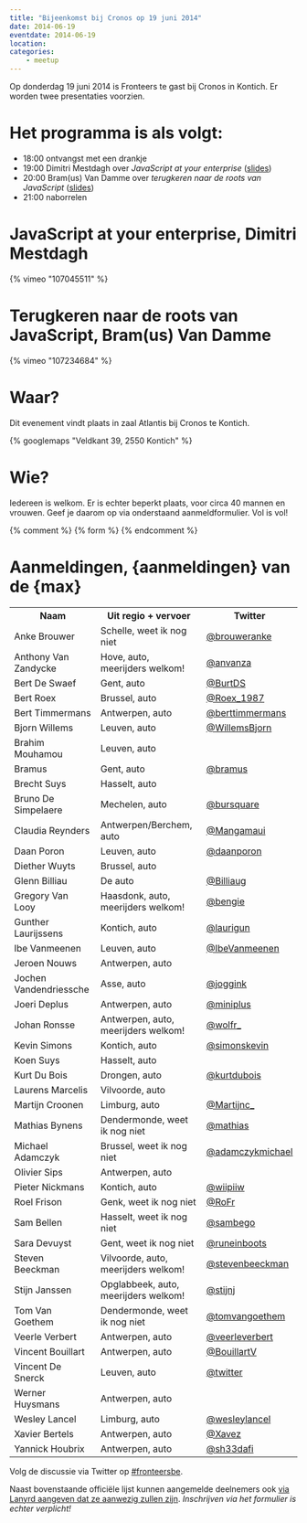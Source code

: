 ```yaml
---
title: "Bijeenkomst bij Cronos op 19 juni 2014"
date: 2014-06-19
eventdate: 2014-06-19
location: 
categories: 
    - meetup
---
```

Op donderdag 19 juni 2014 is Fronteers te gast bij Cronos in Kontich. Er worden twee presentaties voorzien.

# Het programma is als volgt:

* 18:00 ontvangst met een drankje
* 19:00 Dimitri Mestdagh over _JavaScript at your enterprise_ ([slides](http://g00glen00b.github.io/js-at-your-enterprise/#/))
* 20:00 Bram(us) Van Damme over _terugkeren naar de roots van JavaScript_ ([slides](http://bramus.github.io/js-roots-core-language-essentials/))
* 21:00 naborrelen

# JavaScript at your enterprise, Dimitri Mestdagh

{% vimeo "107045511" %}

# Terugkeren naar de roots van JavaScript, Bram(us) Van Damme

{% vimeo "107234684" %}

# Waar?

Dit evenement vindt plaats in zaal Atlantis bij Cronos te Kontich.

{% googlemaps "Veldkant 39, 2550 Kontich" %}

# Wie?

Iedereen is welkom. Er is echter beperkt plaats, voor circa 40 mannen en vrouwen. Geef je daarom op via onderstaand aanmeldformulier. Vol is vol!


{% comment %}
{% form %}
{% endcomment %}


# Aanmeldingen, {aanmeldingen} van de {max}

<table>
<tr>
<th>Naam</th>
<th>Uit regio + vervoer</th>
<th>Twitter</th>
</tr>
<tr>
<td>Anke Brouwer</td>
<td>Schelle, weet ik nog niet</td>
<td><a href="https://twitter.com/brouweranke" rel="nofollow">@brouweranke</a></td>
</tr>
<tr>
<td>Anthony Van Zandycke</td>
<td>Hove, auto, meerijders welkom!</td>
<td><a href="https://twitter.com/anvanza" rel="nofollow">@anvanza</a></td>
</tr>
<tr>
<td>Bert De Swaef</td>
<td>Gent, auto</td>
<td><a href="https://twitter.com/BurtDS" rel="nofollow">@BurtDS</a></td>
</tr>
<tr>
<td>Bert Roex</td>
<td>Brussel, auto</td>
<td><a href="https://twitter.com/Roex_1987" rel="nofollow">@Roex_1987</a></td>
</tr>
<tr>
<td>Bert Timmermans</td>
<td>Antwerpen, auto</td>
<td><a href="https://twitter.com/berttimmermans" rel="nofollow">@berttimmermans</a></td>
</tr>
<tr>
<td>Bjorn Willems</td>
<td>Leuven, auto</td>
<td><a href="https://twitter.com/WillemsBjorn" rel="nofollow">@WillemsBjorn</a></td>
</tr>
<tr>
<td>Brahim Mouhamou</td>
<td>Leuven, auto</td>
<td></td>
</tr>
<tr>
<td>Bramus</td>
<td>Gent, auto</td>
<td><a href="https://twitter.com/bramus" rel="nofollow">@bramus</a></td>
</tr>
<tr>
<td>Brecht Suys</td>
<td>Hasselt, auto</td>
<td></td>
</tr>
<tr>
<td>Bruno De Simpelaere</td>
<td>Mechelen, auto</td>
<td><a href="https://twitter.com/bursquare" rel="nofollow">@bursquare</a></td>
</tr>
<tr>
<td>Claudia Reynders</td>
<td>Antwerpen/Berchem, auto</td>
<td><a href="https://twitter.com/Mangamaui" rel="nofollow">@Mangamaui</a></td>
</tr>
<tr>
<td>Daan Poron</td>
<td>Leuven, auto</td>
<td><a href="https://twitter.com/daanporon" rel="nofollow">@daanporon</a></td>
</tr>
<tr>
<td>Diether Wuyts</td>
<td>Brussel, auto</td>
<td></td>
</tr>
<tr>
<td>Glenn Billiau</td>
<td>De auto</td>
<td><a href="https://twitter.com/Billiaug" rel="nofollow">@Billiaug</a></td>
</tr>
<tr>
<td>Gregory Van Looy</td>
<td>Haasdonk, auto, meerijders welkom!</td>
<td><a href="https://twitter.com/bengie" rel="nofollow">@bengie</a></td>
</tr>
<tr>
<td>Gunther Laurijssens</td>
<td>Kontich, auto</td>
<td><a href="https://twitter.com/laurigun" rel="nofollow">@laurigun</a></td>
</tr>
<tr>
<td>Ibe Vanmeenen</td>
<td>Leuven, auto</td>
<td><a href="https://twitter.com/IbeVanmeenen" rel="nofollow">@IbeVanmeenen</a></td>
</tr>
<tr>
<td>Jeroen Nouws</td>
<td>Antwerpen, auto</td>
<td></td>
</tr>
<tr>
<td>Jochen Vandendriessche</td>
<td>Asse, auto</td>
<td><a href="https://twitter.com/joggink" rel="nofollow">@joggink</a></td>
</tr>
<tr>
<td>Joeri Deplus</td>
<td>Antwerpen, auto</td>
<td><a href="https://twitter.com/miniplus" rel="nofollow">@miniplus</a></td>
</tr>
<tr>
<td>Johan Ronsse</td>
<td>Antwerpen, auto, meerijders welkom!</td>
<td><a href="https://twitter.com/wolfr_" rel="nofollow">@wolfr_</a></td>
</tr>
<tr>
<td>Kevin Simons</td>
<td>Kontich, auto</td>
<td><a href="https://twitter.com/simonskevin" rel="nofollow">@simonskevin</a></td>
</tr>
<tr>
<td>Koen Suys</td>
<td>Hasselt, auto</td>
<td></td>
</tr>
<tr>
<td>Kurt Du Bois</td>
<td>Drongen, auto</td>
<td><a href="https://twitter.com/kurtdubois" rel="nofollow">@kurtdubois</a></td>
</tr>
<tr>
<td>Laurens Marcelis</td>
<td>Vilvoorde, auto</td>
<td></td>
</tr>
<tr>
<td>Martijn Croonen</td>
<td>Limburg, auto</td>
<td><a href="https://twitter.com/Martijnc_" rel="nofollow">@Martijnc_</a></td>
</tr>
<tr>
<td>Mathias Bynens</td>
<td>Dendermonde, weet ik nog niet</td>
<td><a href="https://twitter.com/mathias" rel="nofollow">@mathias</a></td>
</tr>
<tr>
<td>Michael Adamczyk</td>
<td>Brussel, weet ik nog niet</td>
<td><a href="https://twitter.com/adamczykmichael" rel="nofollow">@adamczykmichael</a></td>
</tr>
<tr>
<td>Olivier Sips</td>
<td>Antwerpen, auto</td>
<td></td>
</tr>
<tr>
<td>Pieter Nickmans</td>
<td>Kontich, auto</td>
<td><a href="https://twitter.com/wiipiiw" rel="nofollow">@wiipiiw</a></td>
</tr>
<tr>
<td>Roel Frison</td>
<td>Genk, weet ik nog niet</td>
<td><a href="https://twitter.com/RoFr" rel="nofollow">@RoFr</a></td>
</tr>
<tr>
<td>Sam Bellen</td>
<td>Hasselt, weet ik nog niet</td>
<td><a href="https://twitter.com/sambego" rel="nofollow">@sambego</a></td>
</tr>
<tr>
<td>Sara Devuyst</td>
<td>Gent, weet ik nog niet</td>
<td><a href="https://twitter.com/runeinboots" rel="nofollow">@runeinboots</a></td>
</tr>
<tr>
<td>Steven Beeckman</td>
<td>Vilvoorde, auto, meerijders welkom!</td>
<td><a href="https://twitter.com/stevenbeeckman" rel="nofollow">@stevenbeeckman</a></td>
</tr>
<tr>
<td>Stijn Janssen</td>
<td>Opglabbeek, auto, meerijders welkom!</td>
<td><a href="https://twitter.com/stijnj" rel="nofollow">@stijnj</a></td>
</tr>
<tr>
<td>Tom Van Goethem</td>
<td>Dendermonde, weet ik nog niet</td>
<td><a href="https://twitter.com/tomvangoethem" rel="nofollow">@tomvangoethem</a></td>
</tr>
<tr>
<td>Veerle Verbert</td>
<td>Antwerpen, auto</td>
<td><a href="https://twitter.com/veerleverbert" rel="nofollow">@veerleverbert</a></td>
</tr>
<tr>
<td>Vincent Bouillart</td>
<td>Antwerpen, auto</td>
<td><a href="https://twitter.com/BouillartV" rel="nofollow">@BouillartV</a></td>
</tr>
<tr>
<td>Vincent De Snerck</td>
<td>Leuven, auto</td>
<td><a href="https://twitter.com/twitter" rel="nofollow">@twitter</a></td>
</tr>
<tr>
<td>Werner Huysmans</td>
<td>Antwerpen, auto</td>
<td></td>
</tr>
<tr>
<td>Wesley Lancel</td>
<td>Limburg, auto</td>
<td><a href="https://twitter.com/wesleylancel" rel="nofollow">@wesleylancel</a></td>
</tr>
<tr>
<td>Xavier Bertels</td>
<td>Antwerpen, auto</td>
<td><a href="https://twitter.com/Xavez" rel="nofollow">@Xavez</a></td>
</tr>
<tr>
<td>Yannick Houbrix</td>
<td>Antwerpen, auto</td>
<td><a href="https://twitter.com/sh33dafi" rel="nofollow">@sh33dafi</a></td>
</tr>
</table>


Volg de discussie via Twitter op [#fronteersbe](https://twitter.com/search?q=%23fronteersbe).

Naast bovenstaande officiële lijst kunnen aangemelde deelnemers ook [via Lanyrd aangeven dat ze aanwezig zullen zijn](http://lanyrd.com/2014/fronteersbe-cronos/). *Inschrijven via het formulier is echter verplicht!*